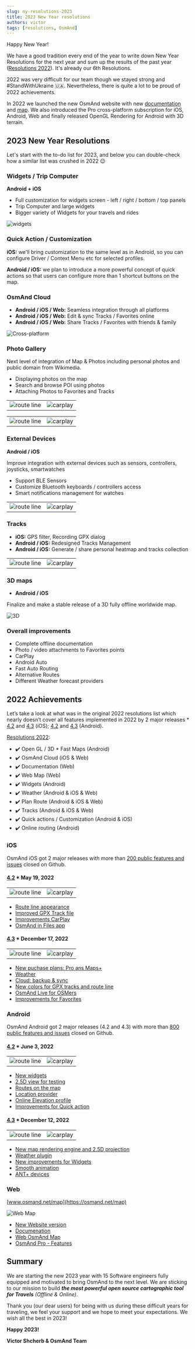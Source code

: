 ```yaml
---
slug: ny-resolutions-2023
title: 2023 New Year resolutions
authors: victor
tags: [resolutions, OsmAnd]
---
```


Happy New Year!

We have a good tradition every end of the year to write down New Year Resolutions for the next year and sum up the results of the past year ([Resolutions 2022](https://osmand.net/blog/ny-resolutions-2022)). It's already our 6th Resolutions. 


2022 was very difficult for our team though we stayed strong and #StandWithUkraine 🇺🇦. Nevertheless, there is quite a lot to be proud of 2022 achievements.

In 2022 we launched the new OsmAnd website with new [documentation](https://osmand.net/docs/intro) and [map](https://osmand.net/map). We also introduced the Pro cross-platform subscription for iOS, Android, Web and finally released OpenGL Rendering for Android with 3D terrain.

## 2023 New Year Resolutions

Let's start with the to-do list for 2023, and below you can double-check how a similar list was  crushed in 2022 😉

### Widgets / Trip Computer

**Android + iOS**
* Full customization for widgets screen - left / right / bottom / top panels
* Trip Computer and large widgets 
* Bigger variety of Widgets for your travels and rides

![widgets](./widgets.png)

### Quick Action / Customization

**iOS:** we'll bring customization to the same level as in Android, so you can configure Driver / Context Menu etc for selected profiles.

**Android / iOS:** we plan to introduce a more powerful concept of quick actions so that users can configure more than 1 shortcut buttons on the map.


### OsmAnd Cloud

* **Android / iOS / Web:** Seamless integration through all platforms
* **Android / iOS / Web:** Edit & sync Tracks / Favorites online
* **Android / iOS / Web:** Share Tracks / Favorites with friends & family

![Cross-platform](./cross-platform.png)

### Photo Gallery

Next level of integration of Map & Photos including personal photos and public domain from Wikimedia.

* Displaying photos on the map
* Search and browse POI using photos
* Attaching Photos to Favorites and Tracks

<table class="blogimage">
  <tr>
    <td><img src={require('./photo_gallery.png').default} alt="route line"/></td>
    <td><img src={require('./photo_gallery_1.png').default} alt="carplay"/></td>
    </tr>
</table> 

<table class="blogimage">
  <tr>
    <td><img src={require('./photo_gallery_2.png').default} alt="route line"/></td>
    <td><img src={require('./photo_gallery_3.png').default} alt="carplay"/></td>
    </tr>
</table> 

### External Devices

**Android / iOS**

Improve integration with external devices such as sensors, controllers, joysticks, smartwatches

* Support BLE Sensors
* Customize Bluetooth keyboards / controllers access
* Smart notifications management for watches

<table class="blogimage">
  <tr>
    <td><img src={require('./external.png').default} alt="route line"/></td>
    <td><img src={require('./external_1.png').default} alt="carplay"/></td>
    </tr>
</table> 

### Tracks

* **iOS:** GPS filter, Recording GPX dialog
* **Android / iOS:** Redesigned Tracks Management
* **Android / iOS:** Generate / share personal heatmap and tracks collection

<table class="blogimage">
  <tr>
    <td><img src={require('./tracks_1.png').default} alt="route line"/></td>
    <td><img src={require('./tracks_2.png').default} alt="carplay"/></td>
    </tr>
</table> 

### 3D maps

* **Android / iOS** 

Finalize and make a stable release of a 3D fully offline worldwide map.

![3D](./3d-relief.png)

### Overall improvements

- Complete offline documentation
- Photo / video attachments to Favorites points
- CarPlay
- Android Auto
- Fast Auto Routing
- Alternative Routes
- Different Weather forecast providers


## 2022 Achievements

Let’s take a look at what was in the original 2022 resolutions list which nearly doesn’t cover all features implemented in 2022 by 2 major releases * [4.2](https://osmand.net/blog/osmand-ios-4-2-released) and [4.3](https://osmand.net/blog/osmand-ios-4-3-released) (iOS); [4.2](https://osmand.net/blog/osmand-android-4-2-released) and [4.3](https://osmand.net/blog/osmand-android-4-3-released) (Android).

[Resolutions 2022](https://osmand.net/blog/ny-resolutions-2022):


* ✔️ Open GL / 3D * Fast Maps (Android)
* ✔️ OsmAnd Cloud (iOS & Web)
* ✔️ Documentation (Web)
* ✔️ Web Map (Web)
* ✔️ Widgets (Android)
* ✔️ Weather (Android & iOS & Web)
* ✔️ Plan Route (Android & iOS & Web)
* ✔️ Tracks (Android & iOS & Web)
* ✔️ Quick actions / Customization (Android & iOS)
* ✔️ Online routing (Android)

### iOS

OsmAnd iOS got 2 major releases with more than <a href="https://github.com/osmandapp/OsmAnd-iOS/milestones?state=closed">200 public features and issues</a> closed on Github.

#### [4.2](https://osmand.net/blog/osmand-ios-4-2-released) * May 19, 2022

<table class="blogimage">
  <tr>
    <td><img src={require('./route_line_ios.png').default} alt="route line"/></td>
    <td><img src={require('./ios-carplay.png').default} alt="carplay"/></td>
    </tr>
</table> 


* [Route line appearance](https://osmand.net/blog/osmand-ios-4-2-released#route-line-appearance)
* [Improved GPX Track file](https://osmand.net/blog/osmand-ios-4-2-released#tracks)
* [Improvements CarPlay](https://osmand.net/blog/osmand-ios-4-2-released#carplay)
* [OsmAnd in Files app](https://osmand.net/blog/osmand-ios-4-2-released#files-app)


#### [4.3](https://osmand.net/blog/osmand-ios-4-3-released) * December 17, 2022

<table class="blogimage">
  <tr>
    <td><img src={require('./weather_ios.png').default} alt="route line"/></td>
    <td><img src={require('./backup_1_ios.png').default} alt="carplay"/></td>
    </tr>
</table> 
 


* [New puchase plans: Pro ans Maps+](https://osmand.net/blog/osmand-ios-4-3-released#new-purchase-plans)
* [Weather](https://osmand.net/blog/osmand-ios-4-3-released#weather-forecast)
* [Cloud: backup & sync](https://osmand.net/blog/osmand-ios-4-3-released#cloud-backup)
* [New colors for GPX tracks and route line](https://osmand.net/blog/osmand-ios-4-3-released#new-colors-for-tracks-and-route-line)
* [OsmAnd Live for OSMers](https://osmand.net/blog/osmand-ios-4-3-released#osmand-live-for-osmers)
* [Improvements for Favorites](https://osmand.net/blog/osmand-ios-4-3-released#new-updates-for-favorites)

### Android

OsmAnd Android got 2 major releases (4.2 and 4.3) with more than <a href="https://github.com/osmandapp/Osmand/milestones?state=closed">800 public features and issues</a> closed on Github.
        
#### [4.2](https://osmand.net/blog/osmand-android-4-2-released) * June 3, 2022

<table class="blogimage">
  <tr>
    <td><img src={require('./2_5d_view1.png').default} alt="route line"/></td>
    <td><img src={require('./hiking_routes.png').default} alt="carplay"/></td>
    </tr>
</table>        


* [New widgets](https://osmand.net/blog/osmand-android-4-2-released#new-in-osmand-widgets)
* [2.5D view for testing](https://osmand.net/blog/osmand-android-4-2-released#25d-view-for-testing)
* [Routes on the map](https://osmand.net/blog/osmand-android-4-2-released#routes-on-the-map)
* [Location provider](https://osmand.net/blog/osmand-android-4-2-released#location-provider)
* [Online Elevation profile](https://osmand.net/blog/osmand-android-4-2-released#online-elevation-profile)
* [Improvements for Quick action](https://osmand.net/blog/osmand-android-4-2-released#new-items-for-quick-action)

      
#### [4.3](https://osmand.net/blog/osmand-android-4-3-released) * December 12, 2022
      
<table class="blogimage">
  <tr>
    <td><img src={require('./2-5-d-view_2.png').default} alt="route line"/></td>
    <td><img src={require('./weather_plugin.png').default} alt="carplay"/></td>
    </tr>
</table>  


* [New map rendering engine and 2.5D projection](https://osmand.net/blog/osmand-android-4-3-released#new-faster-map-rendering-engine)
* [Weather plugin](https://osmand.net/blog/osmand-android-4-3-released#weather-plugin)
* [New improvements for Widgets](https://osmand.net/blog/osmand-android-4-3-released#new-improvements-for-widgets)
* [Smooth animation](https://osmand.net/blog/osmand-android-4-3-released#smooth-animation)
* [ANT+ devices](https://osmand.net/blog/osmand-android-4-3-released#support-external-devices-ant)


### Web  

[www.osmand.net/map](https://osmand.net/map)

![Web Map](./web.png)

* [New Website version](https://osmand.net/)
* [Documenation](https://osmand.net/docs/intro)
* [Web OsmAnd Map](https://osmand.net/map)
* [OsmAnd Pro - Features](https://osmand.net/docs/user/purchases/android#pro-features)


## Summary

We are starting the new 2023 year with 15 Software engineers fully equipped and motivated to bring OsmAnd to the next level. We are sticking to our mission to build ***the most powerful open source cartographic tool for Travels*** *(Offline & Online)*.

Thank you (our dear users) for being with us during these difficult years for traveling, we feel your support and we hope to meet your expectations. We wish all the best in 2023!

**Happy 2023!**

**Victor Shcherb & OsmAnd Team**
